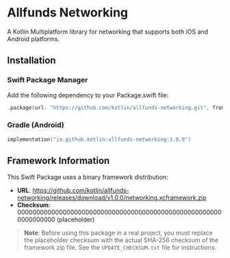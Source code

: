 # Allfunds Networking

A Kotlin Multiplatform library for networking that supports both iOS and Android platforms.

## Installation

### Swift Package Manager

Add the following dependency to your Package.swift file:

```swift
.package(url: "https://github.com/kotlin/allfunds-networking.git", from: "1.0.0")
```

### Gradle (Android)

```kotlin
implementation("io.github.kotlin:allfunds-networking:1.0.0")
```

## Framework Information

This Swift Package uses a binary framework distribution:

- **URL**: https://github.com/kotlin/allfunds-networking/releases/download/v1.0.0/networking.xcframework.zip
- **Checksum**: 0000000000000000000000000000000000000000000000000000000000000000 (placeholder)

> **Note**: Before using this package in a real project, you must replace the placeholder checksum with the actual SHA-256 checksum of the framework zip file. See the `UPDATE_CHECKSUM.txt` file for instructions.